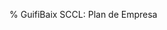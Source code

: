 ﻿% GuifiBaix SCCL: Plan de Empresa

<meta http-equiv="Content-Type" content="text/html; charset=utf-8">


